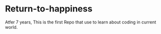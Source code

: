 # Return-to-happiness
Atfer 7 years, This is the first Repo that use to learn about coding in current world.
